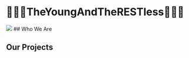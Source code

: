 # 🔵🔵🔵TheYoungAndTheRESTless🔵🔵🔵

<img src="https://www.canva.com/design/DAFH9e1dwoA/view">
## Who We Are

## Our Projects

##

